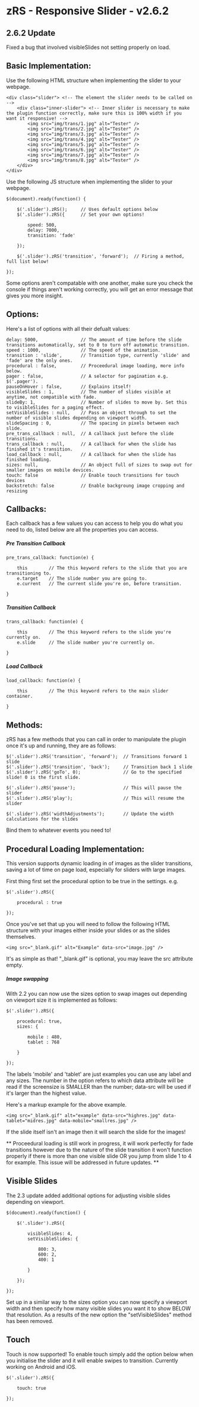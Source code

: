 zRS - Responsive Slider - v2.6.2
===

2.6.2 Update
---

Fixed a bug that involved visibleSlides not setting properly on load.

Basic Implementation:
---

Use the following HTML structure when implementing the slider to your webpage.

	<div class="slider"> <!-- The element the slider needs to be called on -->
		<div class="inner-slider"> <!-- Inner slider is necessary to make the plugin function correctly, make sure this is 100% width if you want it responsive! -->
			<img src="img/trans/1.jpg" alt="Tester" />
			<img src="img/trans/2.jpg" alt="Tester" />
			<img src="img/trans/3.jpg" alt="Tester" />
			<img src="img/trans/4.jpg" alt="Tester" />
			<img src="img/trans/5.jpg" alt="Tester" />
			<img src="img/trans/6.jpg" alt="Tester" />
			<img src="img/trans/7.jpg" alt="Tester" />
			<img src="img/trans/8.jpg" alt="Tester" />
		</div>
	</div>

Use the following JS structure when implementing the slider to your webpage.

	$(document).ready(function() {

		$('.slider').zRS();		// Uses default options below
		$('.slider').zRS({		// Set your own options!

			speed: 500,
			delay: 7000,
			transition: 'fade'

		});

		$('.slider').zRS('transition', 'forward'); 	// Firing a method, full list below!

	});

Some options aren't compatable with one another, make sure you check the console if things aren't working correctly, you will get an error message that gives you more insight.

Options:
---

Here's a list of options with all their defualt values:

	delay: 5000, 				// The amount of time before the slide transitions automatically, set to 0 to turn off automatic transition.
	speed : 1000, 				// The speed of the animation.
	transition : 'slide', 		// Transition type, currently 'slide' and 'fade' are the only ones.
	procedural : false, 		// Proceedural image loading, more info below.
	pager : false, 				// A selector for pagination e.g. $('.pager').
	pauseOnHover : false, 		// Explains itself!
	visibleSlides : 1, 			// The number of slides visible at anytime, not compatible with fade.
    slideBy: 1,                 // Number of slides to move by. Set this to visibleSlides for a paging effect.
	setVisibleSlides : null,	// Pass an object through to set the number of visible slides depending on viewport width.
	slideSpacing : 0,			// The spacing in pixels between each slide.
	pre_trans_callback : null,	// A callback just before the slide transitions.
	trans_callback : null, 		// A callback for when the slide has finished it's transition.
	load_callback : null,		// A callback for when the slide has finished loading.
	sizes: null, 				// An object full of sizes to swap out for smaller images on mobile devices.
	touch: false				// Enable touch transitions for touch devices
	backstretch: false			// Enable backgroung image cropping and resizing

Callbacks:
---

Each callback has a few values you can access to help you do what you need to do, listed below are all the properties you can access.

##### Pre Transition Callback
	
	pre_trans_callback: function(e) {

		this 		// The this keyword refers to the slide that you are transitioning to.
		e.target 	// The slide number you are going to.
		e.current 	// The current slide you're on, before transition.

	}

##### Transition Callback

	trans_callback: function(e) {

		this 		// The this keyword refers to the slide you're currently on.
		e.slide 	// The slide number you're currently on.

	}

##### Load Callback

	load_callback: function(e) {

		this 		// The this keyword refers to the main slider container.
 
	}

Methods:
---

zRS has a few methods that you can call in order to manipulate the plugin once it's up and running, they are as follows:

	$('.slider').zRS('transition', 'forward');	// Transitions forward 1 slide
	$('.slider').zRS('transition', 'back');		// Transition back 1 slide
	$('.slider').zRS('goTo', 0);				// Go to the specified slide! 0 is the first slide.

	$('.slider').zRS('pause');					// This will pause the slider
	$('.slider').zRS('play');					// This will resume the slider

	$('.slider').zRS('widthAdjustments');		// Update the width calculations for the slides


Bind them to whatever events you need to!

Procedural Loading Implementation:
---

This version supports dynamic loading in of images as the slider transitions, saving a lot of time on page load, especially for sliders with large images.

First thing first set the procedural option to be true in the settings. e.g.

	$('.slider').zRS({

		procedural : true

	});

Once you've set that up you will need to follow the following HTML structure with your images either inside your slides or as the slides themselves.

	<img src="_blank.gif" alt="Example" data-src="image.jpg" />

It's as simple as that! "_blank.gif" is optional, you may leave the src attribute empty.

##### Image swapping

With 2.2 you can now use the sizes option to swap images out depending on viewport size it is implemented as follows:

	$('.slider').zRS({

		procedural: true,
		sizes: {

			mobile : 480,
			tablet : 768

		}

	});

The labels 'mobile' and 'tablet' are just examples you can use any label and any sizes. The number in the option refers to which data attribute will be read if the screensize is SMALLER than the number; data-src will be used if it's larger than the highest value.

Here's a markup example for the above example.

	<img src="_blank.gif" alt="example" data-src="highres.jpg" data-tablet="midres.jpg" data-mobile="smallres.jpg" />

If the slide itself isn't an image then it will search the slide for the images!

** Proceedural loading is still work in progress, it will work perfectly for fade transitions however due to the nature of the slide transition it won't function properly if there is more than one visible slide OR you jump from slide 1 to 4 for example. This issue will be addressed in future updates. **

Visible Slides
---

The 2.3 update added additional options for adjusting visible slides depending on viewport.

	$(document).ready(function() {

		$('.slider').zRS({

			visibleSlides: 4,
			setVisibleSlides: {

				800: 3,
				600: 2,
				400: 1

			}

		});

	});

Set up in a similar way to the sizes option you can now specify a viewport width and then specify how many visible slides you want it to show BELOW that resolution. As a results of the new option the "setVisibleSlides" method has been removed.

Touch
---

Touch is now supported! To enable touch simply add the option below when you initialise the slider and it will enable swipes to transition. Currently working on Android and iOS.

	$('.slider').zRS({

		touch: true

	});
